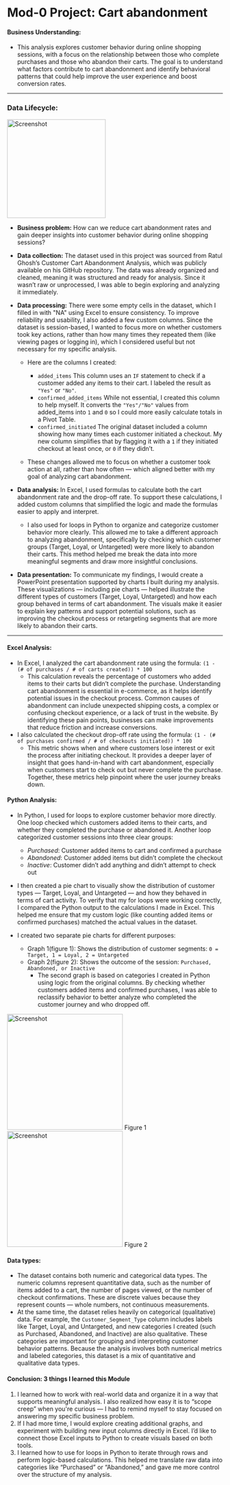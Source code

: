 # Mod-0 Project: Cart abandonment

#### Business Understanding: 
- This analysis explores customer behavior during online shopping sessions, with a focus on the relationship between those who complete purchases and those who abandon their carts. The goal is to understand what factors contribute to cart abandonment and identify behavioral patterns that could help improve the user experience and boost conversion rates.
-----
### Data Lifecycle: 
<img width="230" alt="Screenshot" src="https://github.com/user-attachments/assets/c54975cb-837f-48fc-8409-09e6563488d3" />

- **Business problem:** How can we reduce cart abandonment rates and gain deeper insights into customer behavior during online shopping sessions?
- **Data collection:** The dataset used in this project was sourced from Ratul Ghosh’s Customer Cart Abandonment Analysis, which was publicly available on his GitHub repository. The data was already organized and cleaned, meaning it was structured and ready for analysis. Since it wasn’t raw or unprocessed, I was able to begin exploring and analyzing it immediately.
- **Data processing:** There were some empty cells in the dataset, which I filled in with "NA" using Excel to ensure consistency. To improve reliability and usability, I also added a few custom columns. Since the dataset is session-based, I wanted to focus more on whether customers took key actions, rather than how many times they repeated them (like viewing pages or logging in), which I considered useful but not necessary for my specific analysis.

  - Here are the columns I created:
    - `added_items` This column uses an `IF` statement to check if a customer added any items to their cart. I labeled the result as `"Yes"` or `"No"`.
    - `confirmed_added_items` While not essential, I created this column to help myself. It converts the `"Yes"/"No"` values from added_items into `1` and `0` so I could more easily calculate totals in a Pivot Table.
    - `confirmed_initiated` The original dataset included a column showing how many times each customer initiated a checkout. My new column simplifies that by flagging it with a `1` if they initiated checkout at least once, or `0` if they didn’t.

  - These changes allowed me to focus on whether a customer took action at all, rather than how often — which aligned better with my goal of analyzing cart abandonment.

- **Data analysis:** In Excel, I used formulas to calculate both the cart abandonment rate and the drop-off rate. To support these calculations, I added custom columns that simplified the logic and made the formulas easier to apply and interpret.
  - I also used for loops in Python to organize and categorize customer behavior more clearly. This allowed me to take a different approach to analyzing abandonment, specifically by checking which customer groups (Target, Loyal, or Untargeted) were more likely to abandon their carts. This method helped me break the data into more meaningful segments and draw more insightful conclusions.
- **Data presentation:** To communicate my findings, I would create a PowerPoint presentation supported by charts I built during my analysis. These visualizations — including pie charts — helped illustrate the different types of customers (Target, Loyal, Untargeted) and how each group behaved in terms of cart abandonment. The visuals make it easier to explain key patterns and support potential solutions, such as improving the checkout process or retargeting segments that are more likely to abandon their carts.


---

#### Excel Analysis: 
- In Excel, I analyzed the cart abandonment rate using the formula: `(1 - (# of purchases / # of carts created)) * 100`
  - This calculation reveals the percentage of customers who added items to their carts but didn’t complete the purchase. Understanding cart abandonment is essential in e-commerce, as it helps identify potential issues in the checkout process. Common causes of abandonment can include unexpected shipping costs, a complex or confusing checkout experience, or a lack of trust in the website. By identifying these pain points, businesses can make improvements that reduce friction and increase conversions.
- I also calculated the checkout drop-off rate using the formula: `(1 - (# of purchases confirmed / # of checkouts initiated)) * 100`
  - This metric shows when and where customers lose interest or exit the process after initiating checkout. It provides a deeper layer of insight that goes hand-in-hand with cart abandonment, especially when customers start to check out but never complete the purchase. Together, these metrics help pinpoint where the user journey breaks down. 


#### Python Analysis: 
- In Python, I used for loops to explore customer behavior more directly. One loop checked which customers added items to their carts, and whether they completed the purchase or abandoned it. Another loop categorized customer sessions into three clear groups:
  - _Purchased_: Customer added items to cart and confirmed a purchase
  - _Abandoned_: Customer added items but didn’t complete the checkout
  - _Inactive_: Customer didn’t add anything and didn’t attempt to check out

- I then created a pie chart to visually show the distribution of customer types — Target, Loyal, and Untargeted — and how they behaved in terms of cart activity. To verify that my for loops were working correctly, I compared the Python output to the calculations I made in Excel. This helped me ensure that my custom logic (like counting added items or confirmed purchases) matched the actual values in the dataset.
- I created two separate pie charts for different purposes:
  - Graph 1(figure 1): Shows the distribution of customer segments: `0 = Target, 1 = Loyal, 2 = Untargeted`
  - Graph 2(figure 2): Shows the outcome of the session: `Purchased, Abandoned, or Inactive`
    - The second graph is based on categories I created in Python using logic from the original columns. By checking whether customers added items and confirmed purchases, I was able to reclassify behavior to better analyze who completed the customer journey and who dropped off.
<img width="270" alt="Screenshot" src="https://github.com/user-attachments/assets/eceb1938-5d09-4cf4-ade2-fca59d6cfa4e" />
Figure 1
<img width="270" alt="Screenshot" src="https://github.com/user-attachments/assets/58a6112d-898b-4355-af2c-353c39c5bde2" />
Figure 2

#### Data types:
- The dataset contains both numeric and categorical data types. The numeric columns represent quantitative data, such as the number of items added to a cart, the number of pages viewed, or the number of checkout confirmations. These are discrete values because they represent counts — whole numbers, not continuous measurements.
- At the same time, the dataset relies heavily on categorical (qualitative) data. For example, the `Customer_Segment_Type` column includes labels like Target, Loyal, and Untargeted, and new categories I created (such as Purchased, Abandoned, and Inactive) are also qualitative. These categories are important for grouping and interpreting customer behavior patterns. Because the analysis involves both numerical metrics and labeled categories, this dataset is a mix of quantitative and qualitative data types.

#### Conclusion: 3 things I learned this Module 
1. I learned how to work with real-world data and organize it in a way that supports meaningful analysis. I also realized how easy it is to “scope creep” when you're curious — I had to remind myself to stay focused on answering my specific business problem.
2. If I had more time, I would explore creating additional graphs, and experiment with building new input columns directly in Excel. I’d like to connect those Excel inputs to Python to create visuals based on both tools.
3. I learned how to use for loops in Python to iterate through rows and perform logic-based calculations. This helped me translate raw data into categories like “Purchased” or “Abandoned,” and gave me more control over the structure of my analysis.
